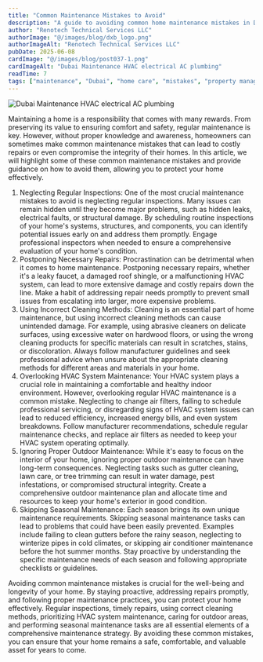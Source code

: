 ```yaml
---
title: "Common Maintenance Mistakes to Avoid"
description: "A guide to avoiding common home maintenance mistakes in Dubai, with tips for inspections, repairs, cleaning, and seasonal care."
author: "Renotech Technical Services LLC"
authorImage: "@/images/blog/dxb_logo.png"
authorImageAlt: "Renotech Technical Services LLC"
pubDate: 2025-06-08
cardImage: "@/images/blog/post037-1.png"
cardImageAlt: "Dubai Maintenance HVAC electrical AC plumbing"
readTime: 7
tags: ["maintenance", "Dubai", "home care", "mistakes", "property management"]
---
```


![Dubai Maintenance HVAC electrical AC plumbing](@/images/blog/post037-1.png "Dubai Maintenance HVAC electrical AC plumbing")

Maintaining a home is a responsibility that comes with many rewards. From preserving its value to ensuring comfort and safety, regular maintenance is key. However, without proper knowledge and awareness, homeowners can sometimes make common maintenance mistakes that can lead to costly repairs or even compromise the integrity of their homes. In this article, we will highlight some of these common maintenance mistakes and provide guidance on how to avoid them, allowing you to protect your home effectively.

1.  Neglecting Regular Inspections: One of the most crucial maintenance mistakes to avoid is neglecting regular inspections. Many issues can remain hidden until they become major problems, such as hidden leaks, electrical faults, or structural damage. By scheduling routine inspections of your home's systems, structures, and components, you can identify potential issues early on and address them promptly. Engage professional inspectors when needed to ensure a comprehensive evaluation of your home's condition.
2.  Postponing Necessary Repairs: Procrastination can be detrimental when it comes to home maintenance. Postponing necessary repairs, whether it's a leaky faucet, a damaged roof shingle, or a malfunctioning HVAC system, can lead to more extensive damage and costly repairs down the line. Make a habit of addressing repair needs promptly to prevent small issues from escalating into larger, more expensive problems.
3.  Using Incorrect Cleaning Methods: Cleaning is an essential part of home maintenance, but using incorrect cleaning methods can cause unintended damage. For example, using abrasive cleaners on delicate surfaces, using excessive water on hardwood floors, or using the wrong cleaning products for specific materials can result in scratches, stains, or discoloration. Always follow manufacturer guidelines and seek professional advice when unsure about the appropriate cleaning methods for different areas and materials in your home.
4.  Overlooking HVAC System Maintenance: Your HVAC system plays a crucial role in maintaining a comfortable and healthy indoor environment. However, overlooking regular HVAC maintenance is a common mistake. Neglecting to change air filters, failing to schedule professional servicing, or disregarding signs of HVAC system issues can lead to reduced efficiency, increased energy bills, and even system breakdowns. Follow manufacturer recommendations, schedule regular maintenance checks, and replace air filters as needed to keep your HVAC system operating optimally.
5.  Ignoring Proper Outdoor Maintenance: While it's easy to focus on the interior of your home, ignoring proper outdoor maintenance can have long-term consequences. Neglecting tasks such as gutter cleaning, lawn care, or tree trimming can result in water damage, pest infestations, or compromised structural integrity. Create a comprehensive outdoor maintenance plan and allocate time and resources to keep your home's exterior in good condition.
6.  Skipping Seasonal Maintenance: Each season brings its own unique maintenance requirements. Skipping seasonal maintenance tasks can lead to problems that could have been easily prevented. Examples include failing to clean gutters before the rainy season, neglecting to winterize pipes in cold climates, or skipping air conditioner maintenance before the hot summer months. Stay proactive by understanding the specific maintenance needs of each season and following appropriate checklists or guidelines.

Avoiding common maintenance mistakes is crucial for the well-being and longevity of your home. By staying proactive, addressing repairs promptly, and following proper maintenance practices, you can protect your home effectively. Regular inspections, timely repairs, using correct cleaning methods, prioritizing HVAC system maintenance, caring for outdoor areas, and performing seasonal maintenance tasks are all essential elements of a comprehensive maintenance strategy. By avoiding these common mistakes, you can ensure that your home remains a safe, comfortable, and valuable asset for years to come.
